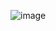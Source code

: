 ![image](https://user-images.githubusercontent.com/72396348/185868348-bfffcb91-861c-40a7-a657-93bd18c5698c.png)
